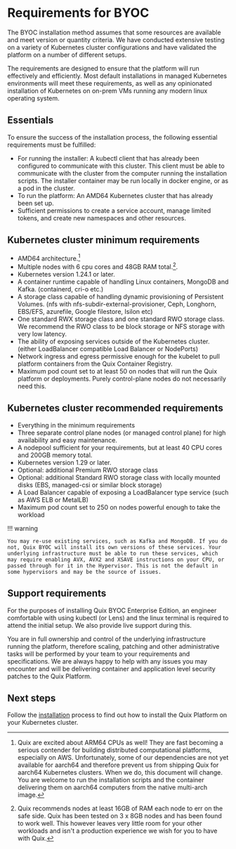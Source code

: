 # Requirements for BYOC

The BYOC installation method assumes that some resources are available and meet version or quantity criteria. We have conducted extensive testing on a variety of Kubernetes cluster configurations and have validated the platform on a number of different setups. 

The requirements are designed to ensure that the platform will run effectively and efficiently. Most default installations in managed Kubernetes environments will meet these requirements, as well as any opinionated installation of Kubernetes on on-prem VMs running any modern linux operating system.

## Essentials

To ensure the success of the installation process, the following essential requirements must be fulfilled:

- For running the installer: A kubectl client that has already been configured to communicate with this cluster. 
  This client must be able to communicate with the cluster from the computer running the installation scripts.
  The installer container may be run locally in docker engine, or as a pod in the cluster.
- To run the platform: An AMD64 Kubernetes cluster that has already been set up.
- Sufficient permissions to create a service account, manage limited tokens, and create new namespaces and other resources.

## Kubernetes cluster minimum requirements

- AMD64 architecture.[^1]
- Multiple nodes with 6 cpu cores and 48GB RAM total.[^2].
- Kubernetes version 1.24.1 or later.
- A container runtime capable of handling Linux containers, MongoDB and Kafka. (containerd, cri-o etc.)
- A storage class capable of handling dynamic provisioning of Persistent Volumes. (nfs with nfs-subdir-external-provisioner, Ceph, Longhorn, EBS/EFS, azurefile, Google filestore, Isilon etc)
- One standard RWX storage class and one standard RWO storage class. We recommend the RWO class to be block storage or NFS storage with very low latency.
- The ability of exposing services outside of the Kubernetes cluster. (either LoadBalancer compatible Load Balancer or NodePorts)
- Network ingress and egress permissive enough for the kubelet to pull platform containers from the Quix Container Registry.
- Maximum pod count set to at least 50 on nodes that will run the Quix platform or deployments. Purely control-plane nodes do not necessarily need this.

## Kubernetes cluster recommended requirements

- Everything in the minimum requirements
- Three separate control plane nodes (or managed control plane) for high availability and easy maintenance.
- A nodepool sufficient for your requirements, but at least 40 CPU cores and 200GB memory total.
- Kubernetes version 1.29 or later.
- Optional: additional Premium RWO storage class
- Optional: additional Standard RWO storage class with locally mounted disks (EBS, managed-csi or similar block storage)
- A Load Balancer capable of exposing a LoadBalancer type service (such as AWS ELB or MetalLB)
- Maximum pod count set to 250 on nodes powerful enough to take the workload

!!! warning

    You may re-use existing services, such as Kafka and MongoDB. If you do not, Quix BYOC will install its own versions of these services. Your underlying infrastructure must be able to run these services, which may require enabling AVX, AVX2 and XSAVE instructions on your CPU, or passed through for it in the Hypervisor. This is not the default in some hypervisors and may be the source of issues.

## Support requirements

For the purposes of installing Quix BYOC Enterprise Edition, an engineer comfortable with using kubectl (or Lens) and the linux terminal is required to attend the initial setup. We also provide live support during this.

You are in full ownership and control of the underlying infrastructure running the platform, therefore scaling, patching and other administrative tasks will be performed by your team to your requirements and specifications. We are always happy to help with any issues you may encounter and will be delivering container and application level security patches to the Quix Platform.

## Next steps

Follow the [installation](installation.md) process to find out how to install the Quix Platform on your Kubernetes cluster.

[^1]: 
    Quix are excited about ARM64 CPUs as well! They are fast becoming a serious contender for building distributed computational platforms, especially on AWS. Unfortunately, some of our dependencies are not yet available for aarch64 and therefore prevent us from shipping Quix for aarch64 Kubernetes clusters. When we do, this document will change. You are welcome to run the installation scripts and the container delivering them on aarch64 computers from the native multi-arch image.

[^2]:
    Quix recommends nodes at least 16GB of RAM each node to err on the safe side. Quix has been tested on 3 x 8GB nodes and has been found to work well. This however leaves very little room for your other workloads and isn't a production experience we wish for you to have with Quix.
